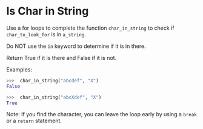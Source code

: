 # Is Char in String

Use a for loops to complete the function `char_in_string` to check if `char_to_look_for` is in `a_string`.

Do NOT use the `in` keyword to determine if it is in there.

Return True if it is there and False if it is not.

Examples:

```python
>>>  char_in_string("abcdef", "X")
False

>>>  char_in_string("abcXdef", "X")
True
```

Note: If you find the character, you can leave the loop early by using a `break` or a `return` statement.
